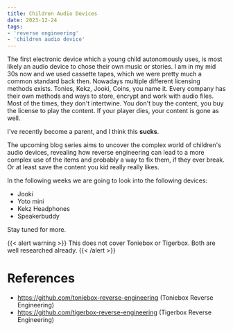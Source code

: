```yaml
---
title: Children Audio Devices
date: 2023-12-24
tags:
- 'reverse engineering'
- 'children audio device'
---
```


The first electronic device which a young child autonomously uses, is most likely an audio device to chose their own music or stories. I am in my mid 30s now and we used cassette tapes, which we were pretty much a common standard back then. Nowadays multiple different licensing methods exists. Tonies, Kekz, Jooki, Coins, you name it. Every company has their own methods and ways to store, encrypt and work with audio files. Most of the times, they don't intertwine. You don't buy the content, you buy the license to play the content. If your player dies, your content is gone as well.

I've recently become a parent, and I think this **sucks**.

The upcoming blog series aims to uncover the complex world of children's audio devices, revealing how reverse engineering can lead to a more complex use of the items and probably a way to fix them, if they ever break. Or at least save the content you kid really really likes.

In the following weeks we are going to look into the following devices:

- Jooki
- Yoto mini
- Kekz Headphones
- Speakerbuddy

Stay tuned for more.

{{< alert warning >}}
This does not cover Toniebox or Tigerbox. Both are well researched already.
{{< /alert >}}

# References
- https://github.com/toniebox-reverse-engineering (Toniebox Reverse Engineering)
- https://github.com/tigerbox-reverse-engineering (Tigerbox Reverse Engineering)